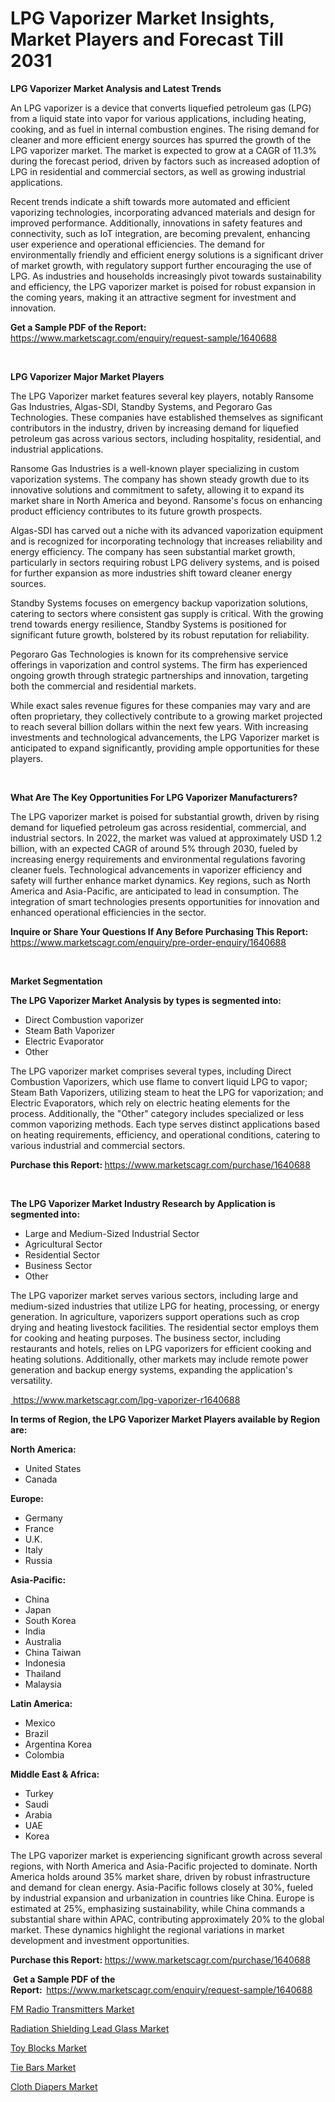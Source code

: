 <p><h1>LPG Vaporizer Market Insights, Market Players and Forecast Till 2031</h1></p><p><strong>LPG Vaporizer Market Analysis and Latest Trends</strong></p>
<p><p>An LPG vaporizer is a device that converts liquefied petroleum gas (LPG) from a liquid state into vapor for various applications, including heating, cooking, and as fuel in internal combustion engines. The rising demand for cleaner and more efficient energy sources has spurred the growth of the LPG vaporizer market. The market is expected to grow at a CAGR of 11.3% during the forecast period, driven by factors such as increased adoption of LPG in residential and commercial sectors, as well as growing industrial applications.</p><p>Recent trends indicate a shift towards more automated and efficient vaporizing technologies, incorporating advanced materials and design for improved performance. Additionally, innovations in safety features and connectivity, such as IoT integration, are becoming prevalent, enhancing user experience and operational efficiencies. The demand for environmentally friendly and efficient energy solutions is a significant driver of market growth, with regulatory support further encouraging the use of LPG. As industries and households increasingly pivot towards sustainability and efficiency, the LPG vaporizer market is poised for robust expansion in the coming years, making it an attractive segment for investment and innovation.</p></p>
<p><strong>Get a Sample PDF of the Report:&nbsp;</strong> <a href="https://www.marketscagr.com/enquiry/request-sample/1640688?utm_campaign=1259&utm_medium=2&utm_source=Github&utm_content=ia&utm_term=25092024&utm_id=lpg-vaporizer">https://www.marketscagr.com/enquiry/request-sample/1640688</a></p>
<p>&nbsp;</p>
<p><strong>LPG Vaporizer Major Market Players</strong></p>
<p><p>The LPG Vaporizer market features several key players, notably Ransome Gas Industries, Algas-SDI, Standby Systems, and Pegoraro Gas Technologies. These companies have established themselves as significant contributors in the industry, driven by increasing demand for liquefied petroleum gas across various sectors, including hospitality, residential, and industrial applications.</p><p>Ransome Gas Industries is a well-known player specializing in custom vaporization systems. The company has shown steady growth due to its innovative solutions and commitment to safety, allowing it to expand its market share in North America and beyond. Ransome's focus on enhancing product efficiency contributes to its future growth prospects.</p><p>Algas-SDI has carved out a niche with its advanced vaporization equipment and is recognized for incorporating technology that increases reliability and energy efficiency. The company has seen substantial market growth, particularly in sectors requiring robust LPG delivery systems, and is poised for further expansion as more industries shift toward cleaner energy sources.</p><p>Standby Systems focuses on emergency backup vaporization solutions, catering to sectors where consistent gas supply is critical. With the growing trend towards energy resilience, Standby Systems is positioned for significant future growth, bolstered by its robust reputation for reliability.</p><p>Pegoraro Gas Technologies is known for its comprehensive service offerings in vaporization and control systems. The firm has experienced ongoing growth through strategic partnerships and innovation, targeting both the commercial and residential markets.</p><p>While exact sales revenue figures for these companies may vary and are often proprietary, they collectively contribute to a growing market projected to reach several billion dollars within the next few years. With increasing investments and technological advancements, the LPG Vaporizer market is anticipated to expand significantly, providing ample opportunities for these players.</p></p>
<p>&nbsp;</p>
<p><strong>What Are The Key Opportunities For LPG Vaporizer Manufacturers?</strong></p>
<p><p>The LPG vaporizer market is poised for substantial growth, driven by rising demand for liquefied petroleum gas across residential, commercial, and industrial sectors. In 2022, the market was valued at approximately USD 1.2 billion, with an expected CAGR of around 5% through 2030, fueled by increasing energy requirements and environmental regulations favoring cleaner fuels. Technological advancements in vaporizer efficiency and safety will further enhance market dynamics. Key regions, such as North America and Asia-Pacific, are anticipated to lead in consumption. The integration of smart technologies presents opportunities for innovation and enhanced operational efficiencies in the sector.</p></p>
<p><strong>Inquire or Share Your Questions If Any Before Purchasing This Report:</strong> <a href="https://www.marketscagr.com/enquiry/pre-order-enquiry/1640688?utm_campaign=1259&utm_medium=2&utm_source=Github&utm_content=ia&utm_term=25092024&utm_id=lpg-vaporizer">https://www.marketscagr.com/enquiry/pre-order-enquiry/1640688</a></p>
<p>&nbsp;</p>
<p><strong>Market Segmentation</strong></p>
<p><strong>The LPG Vaporizer Market Analysis by types is segmented into:</strong></p>
<p><ul><li>Direct Combustion vaporizer</li><li>Steam Bath Vaporizer</li><li>Electric Evaporator</li><li>Other</li></ul></p>
<p><p>The LPG vaporizer market comprises several types, including Direct Combustion Vaporizers, which use flame to convert liquid LPG to vapor; Steam Bath Vaporizers, utilizing steam to heat the LPG for vaporization; and Electric Evaporators, which rely on electric heating elements for the process. Additionally, the "Other" category includes specialized or less common vaporizing methods. Each type serves distinct applications based on heating requirements, efficiency, and operational conditions, catering to various industrial and commercial sectors.</p></p>
<p><strong>Purchase this Report:&nbsp;</strong><a href="https://www.marketscagr.com/purchase/1640688?utm_campaign=1259&utm_medium=2&utm_source=Github&utm_content=ia&utm_term=25092024&utm_id=lpg-vaporizer">https://www.marketscagr.com/purchase/1640688</a></p>
<p>&nbsp;</p>
<p><strong>The LPG Vaporizer Market Industry Research by Application is segmented into:</strong></p>
<p><ul><li>Large and Medium-Sized Industrial Sector</li><li>Agricultural Sector</li><li>Residential Sector</li><li>Business Sector</li><li>Other</li></ul></p>
<p><p>The LPG vaporizer market serves various sectors, including large and medium-sized industries that utilize LPG for heating, processing, or energy generation. In agriculture, vaporizers support operations such as crop drying and heating livestock facilities. The residential sector employs them for cooking and heating purposes. The business sector, including restaurants and hotels, relies on LPG vaporizers for efficient cooking and heating solutions. Additionally, other markets may include remote power generation and backup energy systems, expanding the application's versatility.</p></p>
<p><a href="https://www.marketscagr.com/lpg-vaporizer-r1640688?utm_campaign=1259&utm_medium=2&utm_source=Github&utm_content=ia&utm_term=25092024&utm_id=lpg-vaporizer">&nbsp;https://www.marketscagr.com/lpg-vaporizer-r1640688</a></p>
<p><strong>In terms of Region, the LPG Vaporizer Market Players available by Region are:</strong></p>
<p>
    <p> <strong> North America: </strong>
        <ul>
            <li>United States</li>
            <li>Canada</li>
        </ul>
        </p> 
    <p> <strong> Europe: </strong>
        <ul>
            <li>Germany</li>
            <li>France</li>
            <li>U.K.</li>
            <li>Italy</li>
            <li>Russia</li>
        </ul>
        </p> 
    <p> <strong> Asia-Pacific: </strong>
        <ul>
            <li>China</li>
            <li>Japan</li>
            <li>South Korea</li>
            <li>India</li>
            <li>Australia</li>
            <li>China Taiwan</li>
            <li>Indonesia</li>
            <li>Thailand</li>
            <li>Malaysia</li>
        </ul>
        </p> 
    <p> <strong> Latin America: </strong>
        <ul>
            <li>Mexico</li>
            <li>Brazil</li>
            <li>Argentina Korea</li>
            <li>Colombia</li>
        </ul>
        </p> 
    <p> <strong> Middle East & Africa: </strong>
        <ul>
            <li>Turkey</li>
            <li>Saudi</li>
            <li>Arabia</li>
            <li>UAE</li>
            <li>Korea</li>
        </ul>
    </p>
    </p>
<p><p>The LPG vaporizer market is experiencing significant growth across several regions, with North America and Asia-Pacific projected to dominate. North America holds around 35% market share, driven by robust infrastructure and demand for clean energy. Asia-Pacific follows closely at 30%, fueled by industrial expansion and urbanization in countries like China. Europe is estimated at 25%, emphasizing sustainability, while China commands a substantial share within APAC, contributing approximately 20% to the global market. These dynamics highlight the regional variations in market development and investment opportunities.</p></p>
<p><strong>Purchase this Report: </strong><a href="https://www.marketscagr.com/purchase/1640688?utm_campaign=1259&utm_medium=2&utm_source=Github&utm_content=ia&utm_term=25092024&utm_id=lpg-vaporizer">https://www.marketscagr.com/purchase/1640688</a></p>
<p>&nbsp;<strong>Get a Sample PDF of the Report:&nbsp;&nbsp;</strong><a href="https://www.marketscagr.com/enquiry/request-sample/1640688?utm_campaign=1259&utm_medium=2&utm_source=Github&utm_content=ia&utm_term=25092024&utm_id=lpg-vaporizer">https://www.marketscagr.com/enquiry/request-sample/1640688</a></p>
<p><strong></strong></p>
<p><p><a href="https://www.linkedin.com/pulse/fm-radio-transmitters-market-trends-analysis-opportunities-a2mbf?trackingId=meqG6DOXSKie%2FrugsbVf7w%3D%3D&utm_campaign=1259&utm_medium=2&utm_source=Github&utm_content=ia&utm_term=25092024&utm_id=lpg-vaporizer">FM Radio Transmitters Market</a></p><p><a href="https://www.linkedin.com/pulse/radiation-shielding-lead-glass-market-revolution-2024-2031-trends-xzewe?trackingId=zJHsje6DSWu%2BwwKehBOKcA%3D%3D&utm_campaign=1259&utm_medium=2&utm_source=Github&utm_content=ia&utm_term=25092024&utm_id=lpg-vaporizer">Radiation Shielding Lead Glass Market</a></p><p><a href="https://issuu.com/reportprime-2/docs/toy-blocks-market-size-2030.pptx_af7dc14f1d952a?utm_campaign=1259&utm_medium=2&utm_source=Github&utm_content=ia&utm_term=25092024&utm_id=lpg-vaporizer">Toy Blocks Market</a></p><p><a href="https://www.linkedin.com/pulse/how-tie-bars-market-evolve-growth-analysis-year-2024-2031-sbief?trackingId=odgppZ0GT2iVuQHTpN90yg%3D%3D&utm_campaign=1259&utm_medium=2&utm_source=Github&utm_content=ia&utm_term=25092024&utm_id=lpg-vaporizer">Tie Bars Market</a></p><p><a href="https://issuu.com/reportprime-2/docs/cloth-diapers-market-size-2030.pptx_278250011b19ff?utm_campaign=1259&utm_medium=2&utm_source=Github&utm_content=ia&utm_term=25092024&utm_id=lpg-vaporizer">Cloth Diapers Market</a></p></p>